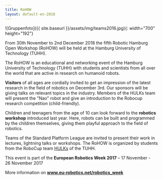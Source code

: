```yaml
---
title: RoHOW
layout: default-en-2018
---
```


![Gruppenfoto]({{ site.baseurl }}/assets/img/teams2016.jpg){: width="700" height="192"}

From 30th November to 2nd December 2018 the fifth Robotic Hamburg Open Workshop (RoHOW)
will be held at the Hamburg University of Technology (TUHH).

The RoHOW is an educational and networking event of the Hamburg University of
Technology (TUHH) with students and scientists from all over the world that are
active in research on humanoid robots.

**Visitors** of all ages are cordially invited to get an impression of the latest
research in the field of robotics on December 3rd. Our sponsors 
will be giving talks on relevant topics in the industry. Members of the HULKs 
team will present the "Nao" robot and give an introduction to the Robocup research 
competition (child-friendly).

Children and teenagers from the age of 10 can look forward to the **robotics workshop** 
introduced last year. Here, robots can be built and programmed by the children 
themselves, giving them playful approach to the field of robotics.

Teams of the Standard Platform League are invited to present their work in
lectures, lightning talks or workshops. The RoHOW is organized by students from
the RoboCup team <a href="https://www.hulks.de/">HULKs</a> of the TUHH.

<div id="eurobotic_week">
    <p>This event is part of the <strong>European&nbsp;Robotics&nbsp;Week&nbsp;2017</strong> &ndash; 17&nbsp;November - 26&nbsp;November&nbsp;2017</p>
    <p>More information on <a href="https://www.eu-robotics.net/robotics_week"><strong>www.eu-robotics.net/robotics_week</strong></a></p>
</div>
